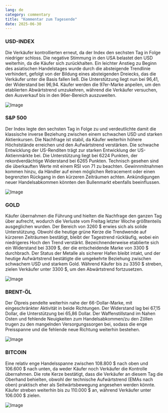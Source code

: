 ```yaml
---
lang: de
category: commentary
title: "Kommentar zum Tagesende"
date: 2025-06-30
---
```


### USD-INDEX

Die Verkäufer kontrollierten erneut, da der Index den sechsten Tag in Folge niedriger schloss. Die negative Stimmung in den USA belastet den USD weiterhin, da die Käufer sich zurückhalten. Ein leichter Anstieg zu Beginn des asiatischen Handelstages wurde durch die absteigende Trendlinie verhindert, gefolgt von der Bildung eines absteigenden Dreiecks, das die Verkäufer unter die Basis fallen ließ. Die Unterstützung liegt nun bei 96,41, der Widerstand bei 96,94. Käufer werden die 97er-Marke anpeilen, um den etablierten Abwärtstrend umzukehren, während die Verkäufer versuchen, den Ausverkauf bis in den 96er-Bereich auszuweiten.

![Image](https://markleighedu.github.io/img/Jun-2025/30-Jun-2025/usdindex.jpg)

### S&P 500

Der Index legte den sechsten Tag in Folge zu und verdeutlichte damit die klassische inverse Beziehung zwischen einem schwachen USD und starken Aktienkursen. Die Nachfrage ist stabil, da Käufer weiterhin höhere Höchststände erreichen und den Aufwärtstrend verstärken. Die schwache Entwicklung der US-Renditen trägt zur starken Entwicklung der US-Aktienmärkte bei. Die Unterstützung liegt bei 6224 Punkten, der rekordverdächtige Widerstand bei 6265 Punkten. Technisch gesehen sind die überkauften Werte mit einem RSI von 71 zu beachten. Gewinnmitnahmen kommen hinzu, da Händler auf einen möglichen Retracement oder einen begrenzten Rückgang in den kürzeren Zeiträumen achten. Ankündigungen neuer Handelsabkommen könnten den Bullenmarkt ebenfalls beeinflussen.

![Image](https://markleighedu.github.io/img/Jun-2025/30-Jun-2025/sp500.jpg)

### GOLD

Käufer übernahmen die Führung und hielten die Nachfrage den ganzen Tag über aufrecht, wodurch die Verluste vom Freitag letzter Woche größtenteils ausgeglichen wurden. Der Bereich von 3260 $ erwies sich als solide Unterstützung. Obwohl die heutige grüne Kerze die Trendwende auf kürzeren Zeiträumen bestätigt, bleibt der Tagestrend rückläufig, wobei ein niedrigeres Hoch den Trend verstärkt. Bezeichnenderweise etablierte sich ein Widerstand bei 3309 $, der die entscheidende Marke von 3300 $ durchbrach. Der Status der Metalle als sicherer Hafen bleibt intakt, und der heutige Aufwärtstrend bestätigte die umgekehrte Beziehung zwischen schwachem USD und starkem Gold. Während Käufer bis zu 3350 $ streben, zielen Verkäufer unter 3300 $, um den Abwärtstrend fortzusetzen.

![Image](https://markleighedu.github.io/img/Jun-2025/30-Jun-2025/gold.jpg)

### BRENT-ÖL

Der Ölpreis pendelte weiterhin nahe der 66-Dollar-Marke, mit eingeschränkter Aktivität in beide Richtungen. Der Widerstand lag bei 67,15 Dollar, die Unterstützung bei 65,86 Dollar. Der Waffenstillstand im Nahen Osten und fehlende Neuigkeiten zum Handelsabkommen/zu den Zöllen trugen zu den mangelnden Versorgungssorgen bei, sodass die enge Preisspanne und die fehlende neue Richtung weiterhin bestehen.

![Image](https://markleighedu.github.io/img/Jun-2025/30-Jun-2025/brentoil.jpg)

### BITCOIN

Eine relativ enge Handelsspanne zwischen 108.800 $ nach oben und 106.600 $ nach unten, da weder Käufer noch Verkäufer die Kontrolle übernahmen. Die rote Kerze bestätigt, dass die Verkäufer an diesem Tag die Oberhand behielten, obwohl der technische Aufwärtstrend (EMAs nach oben) praktisch eher als Seitwärtsbewegung angesehen werden könnte. Käufer streben weiterhin bis zu 110.000 $ an, während Verkäufer unter 106.000 $ zielen.

![Image](https://markleighedu.github.io/img/Jun-2025/30-Jun-2025/bitcoin.jpg)


